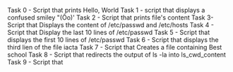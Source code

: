 Task 0 - Script that prints Hello, World
Task 1 - script that displays a confused smiley "(Ôo)'
Task 2 - Script that prints file's content
Task 3- Script that Displays the content of /etc/passwd and /etc/hosts
Task 4 - Script that Display the last 10 lines of /etc/passwd
Task 5 - Script that displays the first 10 lines of /etc/passwd
Task 6 - Script that displays the third lien of the file iacta
Task 7 - Script that Creates a file containing Best school
Task 8 - Script that redirects the output of ls -la into ls_cwd_content
Task 9 - Script that 
